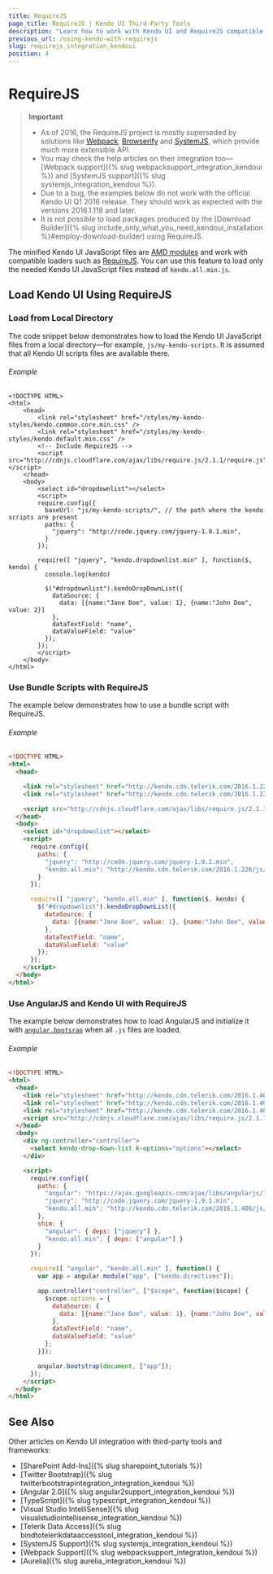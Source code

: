 ```yaml
---
title: RequireJS
page_title: RequireJS | Kendo UI Third-Party Tools
description: "Learn how to work with Kendo UI and RequireJS compatible loader."
previous_url: /using-kendo-with-requirejs
slug: requirejs_integration_kendoui
position: 4
---
```


# RequireJS

>**Important**
> * As of 2016, the RequireJS project is mostly superseded by solutions like [Webpack](http://webpack.github.io/), [Browserify](http://browserify.org/) and [SystemJS](https://github.com/systemjs/systemjs), which provide much more extensible API.
> * You may check the help articles on their integration too&mdash;[Webpack support]({% slug webpacksupport_integration_kendoui %}) and [SystemJS support]({% slug systemjs_integration_kendoui %}).
> * Due to a bug, the examples below do not work with the official Kendo UI Q1 2016 release. They should work as expected with the versions 2016.1.118 and later.
> * It is not possible to load packages produced by the [Download Builder]({% slug include_only_what_you_need_kendoui_installation %}#employ-download-builder) using RequireJS.

The minified Kendo UI JavaScript files are [AMD modules](https://en.wikipedia.org/wiki/Asynchronous_module_definition) and work with compatible loaders such as [RequireJS](http://requirejs.org/). You can use this feature to load only the needed Kendo UI JavaScript files instead of `kendo.all.min.js`.

## Load Kendo UI Using RequireJS

### Load from Local Directory

The code snippet below demonstrates how to load the Kendo UI JavaScript files from a local directory&mdash;for example, `js/my-kendo-scripts`. It is assumed that all Kendo UI scripts files are available there.

###### Example

```pseudo
<!DOCTYPE HTML>
<html>
    <head>
        <link rel="stylesheet" href="/styles/my-kendo-styles/kendo.common.core.min.css" />
        <link rel="stylesheet" href="/styles/my-kendo-styles/kendo.default.min.css" />
        <!-- Include RequireJS -->
        <script src="http://cdnjs.cloudflare.com/ajax/libs/require.js/2.1.1/require.js"></script>
    </head>
    <body>
        <select id="dropdownlist"></select>
        <script>
        require.config({
          baseUrl: "js/my-kendo-scripts/", // the path where the kendo scripts are present
          paths: {
            "jquery": "http://code.jquery.com/jquery-1.9.1.min",
          }
        });

        require([ "jquery", "kendo.dropdownlist.min" ], function($, kendo) {
          console.log(kendo)

          $("#dropdownlist").kendoDropDownList({
            dataSource: {
              data: [{name:"Jane Doe", value: 1}, {name:"John Doe", value: 2}]
            },
            dataTextField: "name",
            dataValueField: "value"
          });
        });
        </script>
    </body>
</html>
```

### Use Bundle Scripts with RequireJS

The example below demonstrates how to use a bundle script with RequireJS.

###### Example

```html
<!DOCTYPE HTML>
<html>
  <head>

    <link rel="stylesheet" href="http://kendo.cdn.telerik.com/2016.1.226/styles/kendo.common.min.css">
    <link rel="stylesheet" href="http://kendo.cdn.telerik.com/2016.1.226/styles/kendo.default.min.css">

    <script src="http://cdnjs.cloudflare.com/ajax/libs/require.js/2.1.1/require.js"></script>
  </head>
  <body>
    <select id="dropdownlist"></select>
    <script>
      require.config({
        paths: {
          "jquery": "http://code.jquery.com/jquery-1.9.1.min",
          "kendo.all.min": "http://kendo.cdn.telerik.com/2016.1.226/js/kendo.all.min"
        }
      });

      require([ "jquery", "kendo.all.min" ], function($, kendo) {
        $("#dropdownlist").kendoDropDownList({
          dataSource: {
            data: [{name:"Jane Doe", value: 1}, {name:"John Doe", value: 2}]
          },
          dataTextField: "name",
          dataValueField: "value"
        });
      });
    </script>
  </body>
</html>
```

### Use AngularJS and Kendo UI with RequireJS

The example below demonstrates how to load AngularJS and initialize it with [`angular.bootsrap`](https://docs.angularjs.org/api/ng/function/angular.bootstrap) when all `.js` files are loaded.

###### Example

```html
<!DOCTYPE HTML>
<html>
  <head>
    <link rel="stylesheet" href="http://kendo.cdn.telerik.com/2016.1.406/styles/kendo.common.min.css">
    <link rel="stylesheet" href="http://kendo.cdn.telerik.com/2016.1.406/styles/kendo.rtl.min.css">
    <link rel="stylesheet" href="http://kendo.cdn.telerik.com/2016.1.406/styles/kendo.default.min.css">
    <script src="http://cdnjs.cloudflare.com/ajax/libs/require.js/2.1.1/require.js"></script>
  </head>
  <body>
    <div ng-controller="controller">
      <select kendo-drop-down-list k-options="options"></select>
    </div>

    <script>
      require.config({
        paths: {
          "angular": "https://ajax.googleapis.com/ajax/libs/angularjs/1.3.12/angular.min",
          "jquery": "http://code.jquery.com/jquery-1.9.1.min",
          "kendo.all.min": "http://kendo.cdn.telerik.com/2016.1.406/js/kendo.all.min"
        },
        shim: {
          "angular": { deps: ["jquery"] },
          "kendo.all.min": { deps: ["angular"] }
        }
      });

      require([ "angular", "kendo.all.min" ], function() {
        var app = angular.module("app", ["kendo.directives"]);

        app.controller("controller", ["$scope", function($scope) {
          $scope.options = {
            dataSource: {
              data: [{name:"Jane Doe", value: 1}, {name:"John Doe", value: 2}]
            },
            dataTextField: "name",
            dataValueField: "value"
          };
        }]);

        angular.bootstrap(document, ["app"]);
      });
    </script>
  </body>
</html>
```

## See Also

Other articles on Kendo UI integration with third-party tools and frameworks:

* [SharePoint Add-Ins]({% slug sharepoint_tutorials %})
* [Twitter Bootstrap]({% slug twitterbootstrapintegration_integration_kendoui %})
* [Angular 2.0]({% slug angular2support_integration_kendoui %})
* [TypeScript]({% slug typescript_integration_kendoui %})
* [Visual Studio IntelliSense]({% slug visualstudiointellisense_integration_kendoui %})
* [Telerik Data Access]({% slug bindtotelerikdataaccesstool_integration_kendoui %})
* [SystemJS Support]({% slug systemjs_integration_kendoui %})
* [Webpack Support]({% slug webpacksupport_integration_kendoui %})
* [Aurelia]({% slug aurelia_integration_kendoui %})
